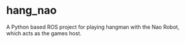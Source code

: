 # hang_nao

A Python based ROS project for playing hangman with the Nao Robot, which acts as the games host.
